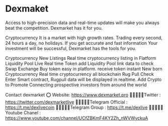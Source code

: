 # Dexmaket
Access to high-precision data and real-time updates will make you always beat the competition. Dexmarket has it for you.

Cryptocurrency It is a market with high growth rates. Trading every second, 24 hours a day, no holidays. If you get accurate and fast information Your investment will be successful, Dexmarket has the tools for you.

Cryptocurrency New Listings
Real time cryptocurrency listing in Flatform
Liquidity Pool Live
Real time Token add Liquidity Pool  link data to check
Swap Exchange
Buy token easy in platform. receive token instant
New born Cryptocurrency
Real time cryptocurrency all blockchain
Rug Pull Check
Enter Smart contract, Rugpull data will be displayed in realtime.
Add Crypto to Promote
Connecting prospective investors from around the world

Contact dexmarket 
⭕ Website: https://www.dexmarket.pro
 👨🏿‍🤝‍👨🏿Twitter : https://twitter.com/dexmarketlive
 👨🏿‍🤝‍👨🏿Telegram Official : https://t.me/dexlivecoin
 👨🏿‍🤝‍👨🏿Telegram Group : https://t.me/dexlive
 👨🏿‍🤝‍👨🏿Youtube Chanel : https://www.youtube.com/channel/UCfZBKmF4KY2Zh_nWVWyckuA
